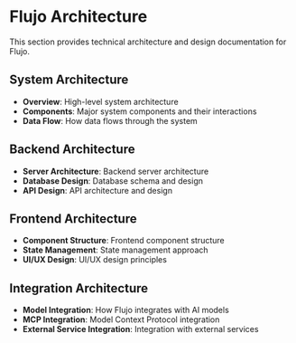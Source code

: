 # Flujo Architecture

This section provides technical architecture and design documentation for Flujo.

## System Architecture

- **Overview**: High-level system architecture
- **Components**: Major system components and their interactions
- **Data Flow**: How data flows through the system

## Backend Architecture

- **Server Architecture**: Backend server architecture
- **Database Design**: Database schema and design
- **API Design**: API architecture and design

## Frontend Architecture

- **Component Structure**: Frontend component structure
- **State Management**: State management approach
- **UI/UX Design**: UI/UX design principles

## Integration Architecture

- **Model Integration**: How Flujo integrates with AI models
- **MCP Integration**: Model Context Protocol integration
- **External Service Integration**: Integration with external services
